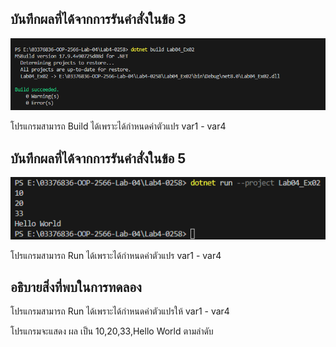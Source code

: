 ## บันทึกผลที่ได้จากการรันคำสั่งในข้อ 3

![](/Pictures/pic_5.png)

โปรแกรมสามารถ Build ได้เพราะได้กำหนดค่าตัวแปร var1 - var4

## บันทึกผลที่ได้จากการรันคำสั่งในข้อ 5

![](/Pictures/pic_6.png)

โปรแกรมสามารถ Run ได้เพราะได้กำหนดค่าตัวแปร var1 - var4

## อธิบายสิ่งที่พบในการทดลอง

โปรแกรมสามารถ Run ได้เพราะได้กำหนดค่าตัวแปรให้ var1 - var4

โปรแกรมจะแสดง ผล เป็น 10,20,33,Hello World ตามลำดับ
      
